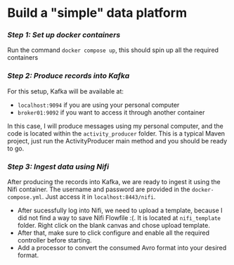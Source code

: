 # Build a "simple" data platform

### *Step 1: Set up docker containers*
Run the command ```docker compose up```, this should spin up all the required containers

### *Step 2: Produce records into Kafka*
For this setup, Kafka will be available at:
 -  ```localhost:9094``` if you are using your personal computer
 - ```broker01:9092``` if you want to access it through another container

In this case, I will produce messages using my personal computer, and the code is located within the ```activity_producer``` folder. This is a typical Maven project, just run the ActivityProducer main method and you should be ready to go.

### *Step 3: Ingest data using Nifi*
After producing the records into Kafka, we are ready to ingest it using the Nifi container. The username and password are provided in the ```docker-compose.yml```. Just access it in ```localhost:8443/nifi```. 
- After sucessfully log into Nifi, we need to upload a template, because I did not find a way to save Nifi Flowfile :(. It is located at ```nifi_template``` folder. Right click on the blank canvas and chose upload template.
- After that, make sure to click configure and enable all the required controller before starting.
- Add a processor to convert the consumed Avro format into your desired format.